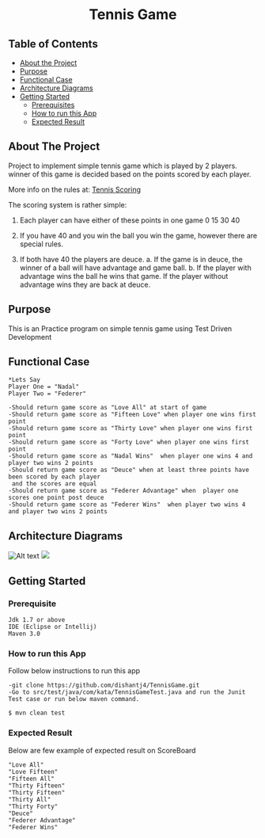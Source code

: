 
<h1 align="center">Tennis Game</h1>

<!-- TABLE OF CONTENTS -->
## Table of Contents

* [About the Project](#about-the-project)
* [Purpose](#purpose)
* [Functional Case](#functional-case)
* [Architecture Diagrams](#architecture-diagrams)
* [Getting Started](#getting-started)
  * [Prerequisites](#prerequisites)
  * [How to run this App](#how-to-run-this-app)
  * [Expected Result](#expected-result)


<!-- ABOUT THE PROJECT -->
## About The Project

Project to implement simple tennis game which is played by 2 players.
winner of this game is decided based on the points scored by each player.

More info on the rules at: [Tennis Scoring](http://en.wikipedia.org/wiki/Tennis#Scoring)

The scoring system is rather simple:

1. Each player can have either of these points in one game 0 15 30 40

2. If you have 40 and you win the ball you win the game, however there are special rules.

3. If both have 40 the players are deuce. a. If the game is in deuce, the winner of a ball will have advantage and game ball. b.
If the player with advantage wins the ball he wins that game. If the player without advantage wins they are back at deuce.

<!-- Purpose -->
## Purpose
This is an Practice program on simple tennis game using Test Driven Development

<!-- Functional Case -->
## Functional Case

````
*Lets Say
Player One = "Nadal"
Player Two = "Federer"

-Should return game score as "Love All" at start of game
-Should return game score as "Fifteen Love" when player one wins first point
-Should return game score as "Thirty Love" when player one wins first point
-Should return game score as "Forty Love" when player one wins first point
-Should return game score as "Nadal Wins"  when player one wins 4 and player two wins 2 points
-Should return game score as "Deuce" when at least three points have been scored by each player
 and the scores are equal
-Should return game score as "Federer Advantage" when  player one scores one point post deuce
-Should return game score as "Federer Wins"  when player two wins 4 and player two wins 2 points

````


<!-- Architecture Diagrams -->
## Architecture Diagrams

![Alt text](https://yuml.me/dj/d6f7db8c.svg)
<img src="https://yuml.me/dj/d6f7db8c.svg">

<!-- Getting Started -->
## Getting Started


<!-- Prerequisite -->
### Prerequisite

````
Jdk 1.7 or above
IDE (Eclipse or Intellij)
Maven 3.0
````

<!--  How to run this App -->
### How to run this App

Follow below instructions to run this app
````
-git clone https://github.com/dishantj4/TennisGame.git
-Go to src/test/java/com/kata/TennisGameTest.java and run the Junit Test case or run below maven command.

$ mvn clean test

````

<!-- Expected Result -->
### Expected Result

Below are few example of expected result on ScoreBoard
````
"Love All"
"Love Fifteen"
"Fifteen All"
"Thirty Fifteen"
"Thirty Fifteen"
"Thirty All"
"Thirty Forty"
"Deuce"
"Federer Advantage"
"Federer Wins"

````



